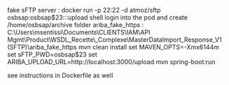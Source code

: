 fake sFTP server :
    docker run -p 22:22 -d  atmoz/sftp osbsap:osbsap$23:::upload
	shell login into the pod and create /home/osbsap/archive folder
ariba_fake_https :
    C:\Users\msentissi\Documents\CLIENTS\IAM\API Mgmt\Product\WSDL_Recette\_Complexe\MasterDataImport_Response_V1 (SFTP)\ariba_fake_https
mvn clean install
set MAVEN_OPTS=-Xmx6144m
set sFTP_PWD=osbsap$23
set ARIBA_UPLOAD_URL=http://localhost:3000/upload
mvn spring-boot:run

see instructions in Dockerfile as well